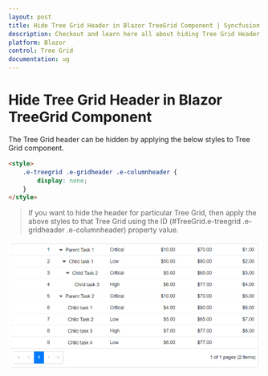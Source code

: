 ```yaml
---
layout: post
title: Hide Tree Grid Header in Blazor TreeGrid Component | Syncfusion
description: Checkout and learn here all about hiding Tree Grid Header in Syncfusion Blazor TreeGrid component and more.
platform: Blazor
control: Tree Grid
documentation: ug
---
```


# Hide Tree Grid Header in Blazor TreeGrid Component

 The Tree Grid header can be hidden by applying the below styles to Tree Grid component.

```html
<style>
    .e-treegrid .e-gridheader .e-columnheader {
        display: none;
    }
</style>
```

> If you want to hide the header for particular Tree Grid, then apply the above styles to that Tree Grid using the ID (#TreeGrid.e-treegrid .e-gridheader .e-columnheader) property value.

![Hiding Header in Blazor TreeGrid](../images/blazor-treegrid-hide-header.PNG)
